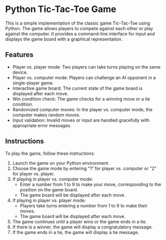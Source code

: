 # Python Tic-Tac-Toe Game

This is a simple implementation of the classic game Tic-Tac-Toe using Python. The game allows players to compete against each other or play against the computer. It provides a command-line interface for input and displays the game board with a graphical representation.

## Features

- Player vs. player mode: Two players can take turns playing on the same device.
- Player vs. computer mode: Players can challenge an AI opponent in a single-player game.
- Interactive game board: The current state of the game board is displayed after each move.
- Win condition check: The game checks for a winning move or a tie condition.
- Randomized computer moves: In the player vs. computer mode, the computer makes random moves.
- Input validation: Invalid moves or input are handled gracefully with appropriate error messages.

## Instructions

To play the game, follow these instructions:

1. Launch the game on your Python environment.
2. Choose the game mode by entering "1" for player vs. computer or "2" for player vs. player.
3. If playing in player vs. computer mode:
   - Enter a number from 1 to 9 to make your move, corresponding to the position on the game board.
   - The game board will be displayed after each move.
4. If playing in player vs. player mode:
   - Players take turns entering a number from 1 to 9 to make their moves.
   - The game board will be displayed after each move.
5. The game continues until a player wins or the game ends in a tie.
6. If there is a winner, the game will display a congratulatory message.
7. If the game ends in a tie, the game will display a tie message.
